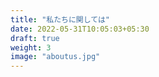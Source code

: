 ```yaml
---
title: "私たちに関しては"
date: 2022-05-31T10:05:03+05:30
draft: true
weight: 3
image: "aboutus.jpg"
---
```



